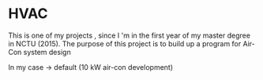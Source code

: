 # HVAC

This is one of my projects , since I 'm  in the first year of my master degree in NCTU (2015).
The purpose of this project is to build up a program for Air-Con system design

In my case -> default (10 kW air-con development)

